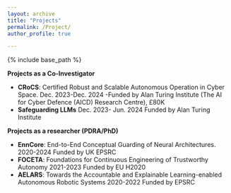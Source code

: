 ```yaml
---
layout: archive
title: "Projects"
permalink: /Project/
author_profile: true

---
```


{% include base_path %}

**Projects as a Co-Investigator**
* **CRoCS**: Certified Robust and Scalable Autonomous Operation in Cyber Space. Dec. 2023-Dec. 2024
  -Funded by Alan Turing Institute (The AI for Cyber Defence (AICD) Research Centre), £80K
* **Safeguarding LLMs** Dec. 2023- Jun. 2024 Funded by Alan Turing Institute

**Projects as a researcher (PDRA/PhD)**
* **EnnCore**: End-to-End Conceptual Guarding of Neural Architectures. 2020-2024 Funded by UK EPSRC
* **FOCETA**: Foundations for Continuous Engineering of Trustworthy Autonomy 2021-2023 Funded by EU H2020
* **AELARS**: Towards the Accountable and Explainable Learning-enabled Autonomous Robotic Systems 2020-2022 Funded by EPSRC
